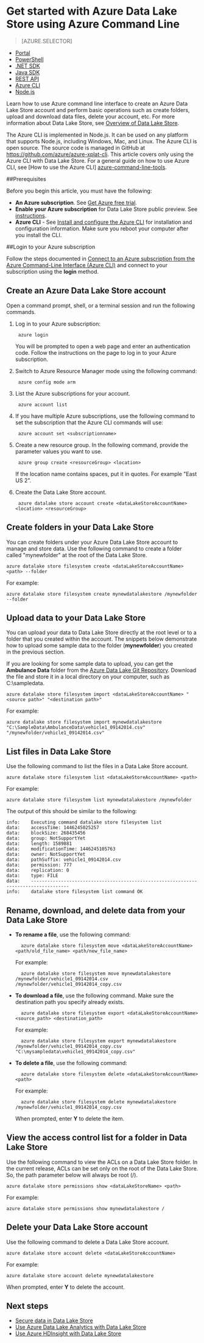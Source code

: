 <properties
   pageTitle="Get started with Data Lake Store using cross-platform command line interface | Microsoft Azure"
   description="Use Azure cross-platform command line to create a Data Lake Store account and perform basic operations"
   services="data-lake-store"
   documentationCenter=""
   authors="nitinme"
   manager="paulettm"
   editor="cgronlun"/>

<tags
   ms.service="data-lake-store"
   ms.devlang="na"
   ms.topic="get-started-article"
   ms.tgt_pltfrm="na"
   ms.workload="big-data"
   ms.date="07/07/2016"
   ms.author="nitinme"/>

# Get started with Azure Data Lake Store using Azure Command Line

> [AZURE.SELECTOR]
- [Portal](data-lake-store-get-started-portal.md)
- [PowerShell](data-lake-store-get-started-powershell.md)
- [.NET SDK](data-lake-store-get-started-net-sdk.md)
- [Java SDK](data-lake-store-get-started-java-sdk.md)
- [REST API](data-lake-store-get-started-rest-api.md)
- [Azure CLI](data-lake-store-get-started-cli.md)
- [Node.js](data-lake-store-manage-use-nodejs.md)

Learn how to use Azure command line interface to create an Azure Data Lake Store account and perform basic operations such as create folders, upload and download data files, delete your account, etc. For more information about Data Lake Store, see [Overview of Data Lake Store](data-lake-store-overview.md).

The Azure CLI is implemented in Node.js. It can be used on any platform that supports Node.js, including Windows, Mac, and Linux. The Azure CLI is open source. The source code is managed in GitHub at <a href= "https://github.com/azure/azure-xplat-cli">https://github.com/azure/azure-xplat-cli</a>. This article covers only using the Azure CLI with Data Lake Store. For a general guide on how to use Azure CLI, see [How to use the Azure CLI] [azure-command-line-tools].


##Prerequisites

Before you begin this article, you must have the following:

- **An Azure subscription**. See [Get Azure free trial](https://azure.microsoft.com/pricing/free-trial/).
- **Enable your Azure subscription** for Data Lake Store public preview. See [instructions](data-lake-store-get-started-portal.md#signup).
- **Azure CLI** - See [Install and configure the Azure CLI](../xplat-cli-install.md) for installation and configuration information. Make sure you reboot your computer after you install the CLI.

##Login to your Azure subscription

Follow the steps documented in [Connect to an Azure subscription from the Azure Command-Line Interface (Azure CLI)](../xplat-cli-connect.md) and connect to your subscription using the __login__ method.


## Create an Azure Data Lake Store account

Open a command prompt, shell, or a terminal session and run the following commands.

1. Log in to your Azure subscription:

		azure login

	You will be prompted to open a web page and enter an authentication code. Follow the instructions on the page to log in to your Azure subscription.

2. Switch to Azure Resource Manager mode using the following command:

		azure config mode arm


3. List the Azure subscriptions for your account.

		azure account list


4. If you have multiple Azure subscriptions, use the following command to set the subscription that the Azure CLI commands will use:

		azure account set <subscriptionname>

5. Create a new resource group. In the following command, provide the parameter values you want to use.

		azure group create <resourceGroup> <location>

	If the location name contains spaces, put it in quotes. For example "East US 2".

5. Create the Data Lake Store account.

		azure datalake store account create <dataLakeStoreAccountName> <location> <resourceGroup>

## Create folders in your Data Lake Store

You can create folders under your Azure Data Lake Store account to manage and store data. Use the following command to create a folder called "mynewfolder" at the root of the Data Lake Store.

	azure datalake store filesystem create <dataLakeStoreAccountName> <path> --folder

For example:

	azure datalake store filesystem create mynewdatalakestore /mynewfolder --folder

## Upload data to your Data Lake Store

You can upload your data to Data Lake Store directly at the root level or to a folder that you created within the account. The snippets below demonstrate how to upload some sample data to the folder (**mynewfolder**) you created in the previous section.

If you are looking for some sample data to upload, you can get the **Ambulance Data** folder from the [Azure Data Lake Git Repository](https://github.com/MicrosoftBigData/usql/tree/master/Examples/Samples/Data/AmbulanceData). Download the file and store it in a local directory on your computer, such as  C:\sampledata\.

	azure datalake store filesystem import <dataLakeStoreAccountName> "<source path>" "<destination path>"

For example:

	azure datalake store filesystem import mynewdatalakestore "C:\SampleData\AmbulanceData\vehicle1_09142014.csv" "/mynewfolder/vehicle1_09142014.csv"


## List files in Data Lake Store

Use the following command to list the files in a Data Lake Store account.

	azure datalake store filesystem list <dataLakeStoreAccountName> <path>

For example:

	azure datalake store filesystem list mynewdatalakestore /mynewfolder

The output of this should be similar to the following:

	info:    Executing command datalake store filesystem list
	data:    accessTime: 1446245025257
	data:    blockSize: 268435456
	data:    group: NotSupportYet
	data:    length: 1589881
	data:    modificationTime: 1446245105763
	data:    owner: NotSupportYet
	data:    pathSuffix: vehicle1_09142014.csv
	data:    permission: 777
	data:    replication: 0
	data:    type: FILE
	data:    ------------------------------------------------------------------------------------
	info:    datalake store filesystem list command OK

## Rename, download, and delete data from your Data Lake Store

* **To rename a file**, use the following command:

    	azure datalake store filesystem move <dataLakeStoreAccountName> <path/old_file_name> <path/new_file_name>

	For example:

		azure datalake store filesystem move mynewdatalakestore /mynewfolder/vehicle1_09142014.csv /mynewfolder/vehicle1_09142014_copy.csv

* **To download a file**, use the following command. Make sure the destination path you specify already exists.

		azure datalake store filesystem export <dataLakeStoreAccountName> <source_path> <destination_path>

	For example:

		azure datalake store filesystem export mynewdatalakestore /mynewfolder/vehicle1_09142014_copy.csv "C:\mysampledata\vehicle1_09142014_copy.csv"

* **To delete a file**, use the following command:

		azure datalake store filesystem delete <dataLakeStoreAccountName> <path>

	For example:

		azure datalake store filesystem delete mynewdatalakestore /mynewfolder/vehicle1_09142014_copy.csv

	When prompted, enter **Y** to delete the item.

## View the access control list for a folder in Data Lake Store

Use the following command to view the ACLs on a Data Lake Store folder. In the current release, ACLs can be set only on the root of the Data Lake Store. So, the path parameter below will always be root (/).

	azure datalake store permissions show <dataLakeStoreName> <path>

For example:

	azure datalake store permissions show mynewdatalakestore /


## Delete your Data Lake Store account

Use the following command to delete a Data Lake Store account.

	azure datalake store account delete <dataLakeStoreAccountName>

For example:

	azure datalake store account delete mynewdatalakestore

When prompted, enter **Y** to delete the account.


## Next steps

- [Secure data in Data Lake Store](data-lake-store-secure-data.md)
- [Use Azure Data Lake Analytics with Data Lake Store](../data-lake-analytics/data-lake-analytics-get-started-portal.md)
- [Use Azure HDInsight with Data Lake Store](data-lake-store-hdinsight-hadoop-use-portal.md)


[azure-command-line-tools]: ../xplat-cli-install.md
